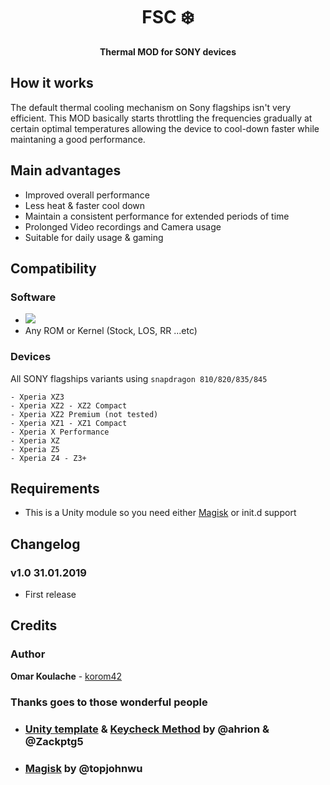<h1 align="center">FSC ❄️</h1>
<p align="center">
 <strong>Thermal MOD for SONY devices</strong></div>
</p>

## How it works
The default thermal cooling mechanism on Sony flagships isn't very efficient. This MOD basically starts throttling the frequencies gradually at certain optimal temperatures allowing the device to cool-down faster while maintaning a good performance.

## Main advantages
- Improved overall performance
- Less heat & faster cool down 
- Maintain a consistent performance for extended periods of time
- Prolonged Video recordings and Camera usage
- Suitable for daily usage & gaming

## Compatibility
### Software
- <img src="https://img.shields.io/badge/Android-5.0%2B-green.svg">
- Any ROM or Kernel (Stock, LOS, RR ...etc)

### Devices
All SONY flagships variants using <code>snapdragon 810/820/835/845 </code>
```
- Xperia XZ3
- Xperia XZ2 - XZ2 Compact
- Xperia XZ2 Premium (not tested)
- Xperia XZ1 - XZ1 Compact
- Xperia X Performance
- Xperia XZ
- Xperia Z5
- Xperia Z4 - Z3+
```
## Requirements
- This is a Unity module so you need either [Magisk](https://github.com/topjohnwu/Magisk/releases) or init.d support

## Changelog
### v1.0 31.01.2019
- First release

## Credits
### Author
**Omar Koulache** - [korom42](https://github.com/korom42)

### Thanks goes to those wonderful people
- ### [Unity template](https://forum.xda-developers.com/android/software/module-audio-modification-library-t3579612) & [Keycheck Method](https://forum.xda-developers.com/android/software/guide-volume-key-selection-flashable-zip-t3773410) by @ahrion & @Zackptg5 
- ### [Magisk](https://github.com/topjohnwu/Magisk) by @topjohnwu
